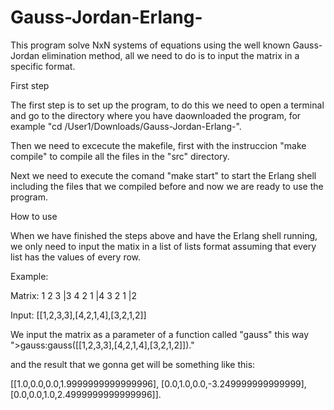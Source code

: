 Gauss-Jordan-Erlang-
====================
This program solve NxN systems of equations using the well known Gauss-Jordan
elimination method, all we need to do is to input the matrix in a specific
 format.

First step

The first step is to set up the program, to do this we need to open a terminal
and go to the directory where you have daownloaded the program, for example 
"cd /User1/Downloads/Gauss-Jordan-Erlang-".

Then we need to excecute the makefile, first with the instruccion "make 
compile" to compile all the files in the "src" directory.

Next we need to execute the comand "make start" to start the Erlang shell
including the files that we compiled before and now we are ready to use the
program.

How to use

When we have finished the steps above and have the Erlang shell running,
we only need to input the matix in a list of lists format assuming that 
every list has the values of every row.

Example:

Matrix:
	1 2 3 |3
	4 2 1 |4
	3 2 1 |2

Input:
	[[1,2,3,3],[4,2,1,4],[3,2,1,2]]

We input the matrix as a parameter of a function called "gauss" this way
">gauss:gauss([[1,2,3,3],[4,2,1,4],[3,2,1,2]])."

and the result that we gonna get will be something like this:

[[1.0,0.0,0.0,1.9999999999999996],
 [0.0,1.0,0.0,-3.249999999999999],
 [0.0,0.0,1.0,2.4999999999999996]].

 
